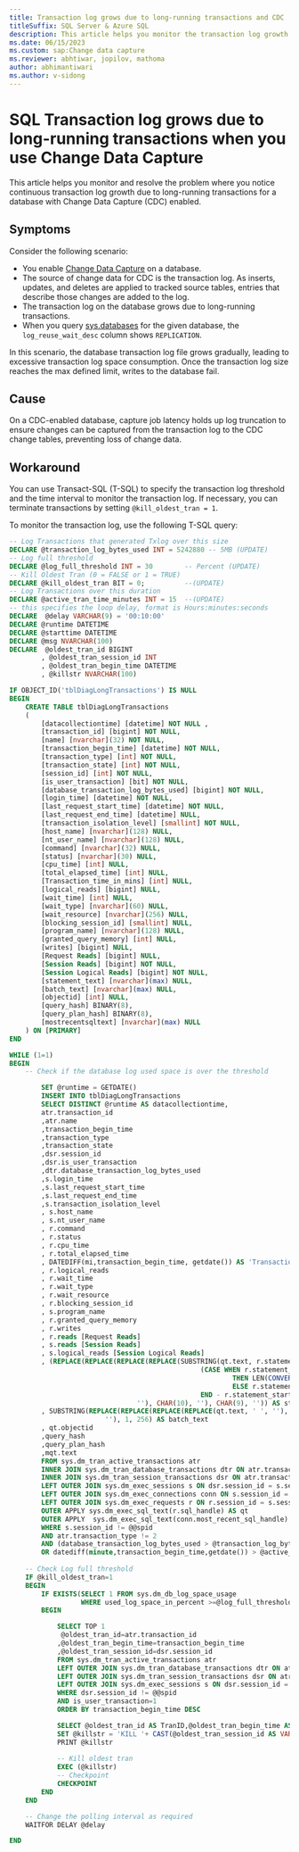 ```yaml
---
title: Transaction log grows due to long-running transactions and CDC
titleSuffix: SQL Server & Azure SQL
description: This article helps you monitor the transaction log growth caused by long-running transactions and terminate those transactions if necessary for a database with Change Data Capture (CDC) enabled in SQL Server, Azure SQL Database, and Azure SQL Managed Instance. 
ms.date: 06/15/2023
ms.custom: sap:Change data capture
ms.reviewer: abhtiwar, jopilov, mathoma
author: abhimantiwari
ms.author: v-sidong
---
```

# SQL Transaction log grows due to long-running transactions when you use Change Data Capture

This article helps you monitor and resolve the problem where you notice continuous transaction log growth due to long-running transactions for a database with Change Data Capture (CDC) enabled.

## Symptoms

Consider the following scenario:

- You enable [Change Data Capture](/sql/relational-databases/track-changes/about-change-data-capture-sql-server) on a database.
- The source of change data for CDC is the transaction log. As inserts, updates, and deletes are applied to tracked source tables, entries that describe those changes are added to the log.
- The transaction log on the database grows due to long-running transactions.
- When you query [sys.databases](/sql/relational-databases/system-catalog-views/sys-databases-transact-sql) for the given database, the `log_reuse_wait_desc` column shows `REPLICATION`.

In this scenario, the database transaction log file grows gradually, leading to excessive transaction log space consumption. Once the transaction log size reaches the max defined limit, writes to the database fail.

## Cause

On a CDC-enabled database, capture job latency holds up log truncation to ensure changes can be captured from the transaction log to the CDC change tables, preventing loss of change data.

## Workaround

You can use Transact-SQL (T-SQL) to specify the transaction log threshold and the time interval to monitor the transaction log. If necessary, you can terminate transactions by setting `@kill_oldest_tran = 1`.

To monitor the transaction log, use the following T-SQL query:

```sql
-- Log Transactions that generated Txlog over this size
DECLARE @transaction_log_bytes_used INT = 5242880 -- 5MB (UPDATE)
-- Log full threshold
DECLARE @log_full_threshold INT = 30        -- Percent (UPDATE)
-- Kill Oldest Tran (0 = FALSE or 1 = TRUE)
DECLARE @kill_oldest_tran BIT = 0;          --(UPDATE)
-- Log Transactions over this duration
DECLARE @active_tran_time_minutes INT = 15  --(UPDATE)
-- this specifies the loop delay, format is Hours:minutes:seconds
DECLARE  @delay VARCHAR(9) = '00:10:00' 
DECLARE @runtime DATETIME
DECLARE @starttime DATETIME
DECLARE @msg NVARCHAR(100)
DECLARE  @oldest_tran_id BIGINT
		, @oldest_tran_session_id INT
		, @oldest_tran_begin_time DATETIME
		, @killstr NVARCHAR(100)

IF OBJECT_ID('tblDiagLongTransactions') IS NULL
BEGIN
	CREATE TABLE tblDiagLongTransactions 
	(
		[datacollectiontime] [datetime] NOT NULL ,
		[transaction_id] [bigint] NOT NULL,
		[name] [nvarchar](32) NOT NULL,
		[transaction_begin_time] [datetime] NOT NULL,
		[transaction_type] [int] NOT NULL,
		[transaction_state] [int] NOT NULL,
		[session_id] [int] NOT NULL,
		[is_user_transaction] [bit] NOT NULL,
		[database_transaction_log_bytes_used] [bigint] NOT NULL,
		[login_time] [datetime] NOT NULL,
		[last_request_start_time] [datetime] NOT NULL,
		[last_request_end_time] [datetime] NULL,
		[transaction_isolation_level] [smallint] NOT NULL,
		[host_name] [nvarchar](128) NULL,
		[nt_user_name] [nvarchar](128) NULL,
		[command] [nvarchar](32) NULL,
		[status] [nvarchar](30) NULL,
		[cpu_time] [int] NULL,
		[total_elapsed_time] [int] NULL,
		[Transaction_time_in_mins] [int] NULL,
		[logical_reads] [bigint] NULL,
		[wait_time] [int] NULL,
		[wait_type] [nvarchar](60) NULL,
		[wait_resource] [nvarchar](256) NULL,
		[blocking_session_id] [smallint] NULL,
		[program_name] [nvarchar](128) NULL,
		[granted_query_memory] [int] NULL,
		[writes] [bigint] NULL,
		[Request Reads] [bigint] NULL,
		[Session Reads] [bigint] NOT NULL,
		[Session Logical Reads] [bigint] NOT NULL,
		[statement_text] [nvarchar](max) NULL,
		[batch_text] [nvarchar](max) NULL,
		[objectid] [int] NULL,
		[query_hash] BINARY(8),
		[query_plan_hash] BINARY(8),
		[mostrecentsqltext] [nvarchar](max) NULL
	) ON [PRIMARY]
END

WHILE (1=1)
BEGIN
	-- Check if the database log used space is over the threshold

		SET @runtime = GETDATE()
		INSERT INTO tblDiagLongTransactions
		SELECT DISTINCT @runtime AS datacollectiontime,
		atr.transaction_id
		,atr.name
		,transaction_begin_time
		,transaction_type
		,transaction_state
		,dsr.session_id
		,dsr.is_user_transaction
		,dtr.database_transaction_log_bytes_used
		,s.login_time
		,s.last_request_start_time
		,s.last_request_end_time
		,s.transaction_isolation_level
		, s.host_name
		, s.nt_user_name
		, r.command
		, r.status
		, r.cpu_time
		, r.total_elapsed_time
		, DATEDIFF(mi,transaction_begin_time, getdate()) AS 'Transaction_time_in_mins'
		, r.logical_reads
		, r.wait_time
		, r.wait_type
		, r.wait_resource
		, r.blocking_session_id
		, s.program_name
		, r.granted_query_memory
		, r.writes
		, r.reads [Request Reads]
		, s.reads [Session Reads]
		, s.logical_reads [Session Logical Reads]
		, (REPLACE(REPLACE(REPLACE(REPLACE(SUBSTRING(qt.text, r.statement_start_offset / 2 + 1,
												(CASE WHEN r.statement_end_offset = -1
														THEN LEN(CONVERT(NVARCHAR(MAX), qt.text)) * 2
														ELSE r.statement_end_offset
												END - r.statement_start_offset) / 2), ' ', ''), CHAR(13),
								''), CHAR(10), ''), CHAR(9), '')) AS statement_text
		, SUBSTRING(REPLACE(REPLACE(REPLACE(REPLACE(qt.text, ' ', ''), CHAR(13), ''), CHAR(10), ''), CHAR(9),
						''), 1, 256) AS batch_text
		, qt.objectid
		,query_hash
		,query_plan_hash
		,mqt.text
		FROM sys.dm_tran_active_transactions atr
		INNER JOIN sys.dm_tran_database_transactions dtr ON atr.transaction_id = dtr.transaction_id
		INNER JOIN sys.dm_tran_session_transactions dsr ON atr.transaction_id = dsr.transaction_id
		LEFT OUTER JOIN sys.dm_exec_sessions s ON dsr.session_id = s.session_id
		LEFT OUTER JOIN sys.dm_exec_connections conn ON s.session_id = dsr.session_id
		LEFT OUTER JOIN sys.dm_exec_requests r ON r.session_id = s.session_id
		OUTER APPLY sys.dm_exec_sql_text(r.sql_handle) AS qt
		OUTER APPLY  sys.dm_exec_sql_text(conn.most_recent_sql_handle) AS mqt
		WHERE s.session_id != @@spid
		AND atr.transaction_type != 2
		AND (database_transaction_log_bytes_used > @transaction_log_bytes_used
		OR datediff(minute,transaction_begin_time,getdate()) > @active_tran_time_minutes)
	
	-- Check Log full threshold
	IF @kill_oldest_tran=1
	BEGIN
		IF EXISTS(SELECT 1 FROM sys.dm_db_log_space_usage
				  WHERE used_log_space_in_percent >=@log_full_threshold)
		BEGIN

			SELECT TOP 1
			 @oldest_tran_id=atr.transaction_id
			,@oldest_tran_begin_time=transaction_begin_time
			,@oldest_tran_session_id=dsr.session_id
			FROM sys.dm_tran_active_transactions atr
			LEFT OUTER JOIN sys.dm_tran_database_transactions dtr ON atr.transaction_id = dtr.transaction_id
			LEFT OUTER JOIN sys.dm_tran_session_transactions dsr ON atr.transaction_id = dsr.transaction_id
			LEFT OUTER JOIN sys.dm_exec_sessions s ON dsr.session_id = s.session_id
			WHERE dsr.session_id != @@spid
			AND is_user_transaction=1
			ORDER BY transaction_begin_time DESC

			SELECT @oldest_tran_id AS TranID,@oldest_tran_begin_time AS TranbeginTime,@oldest_tran_session_id AS SessionID
			SET @killstr = 'KILL '+ CAST(@oldest_tran_session_id AS VARCHAR(100))
			PRINT @killstr
			
            -- Kill oldest tran
			EXEC (@killstr)
			-- Checkpoint
			CHECKPOINT
		END
	END

	-- Change the polling interval as required
	WAITFOR DELAY @delay

END
```
